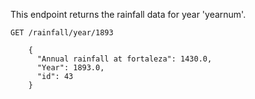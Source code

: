 
This endpoint returns the rainfall data for year 'yearnum'.


	GET /rainfall/year/1893
	
		{
		  "Annual rainfall at fortaleza": 1430.0, 
		  "Year": 1893.0, 
		  "id": 43
		}